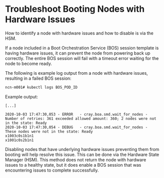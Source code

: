 # Troubleshoot Booting Nodes with Hardware Issues

How to identify a node with hardware issues and how to disable is via the HSM.

If a node included in a Boot Orchestration Service \(BOS\) session template is having hardware issues, it can prevent the node from powering back up correctly. The entire BOS session will fail with a timeout error waiting for the node to become ready.

The following is example log output from a node with hardware issues, resulting in a failed BOS session:

```bash
ncn-m001# kubectl logs BOS_POD_ID
```

Example output:

```
[...]

2020-10-03 17:47:30,053 - ERROR   - cray.boa.smd.wait_for_nodes - Number of retries: 361 exceeded allowed amount: 360; 2 nodes were not in the state: Ready
2020-10-03 17:47:30,054 - DEBUG   - cray.boa.smd.wait_for_nodes - These nodes were not in the state: Ready
x1003c0s1b1n1
x1001c0s2b1n1
```

Disabling nodes that have underlying hardware issues preventing them from booting will help resolve this issue. This can be done via the Hardware State Manager \(HSM\). This method does not return the node with hardware issues to a healthy state, but it does enable a BOS session that was encountering issues to complete successfully.

